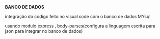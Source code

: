 **BANCO DE DADOS**


integração do codigo feito no visual code com o banco de dados MYsql

usando modulo express , body-parses(configura a linguagem escrita para json para integrar no banco de dados)
